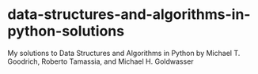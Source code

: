 # data-structures-and-algorithms-in-python-solutions
My solutions to Data Structures and Algorithms in Python by Michael T. Goodrich, Roberto Tamassia, and Michael H. Goldwasser
